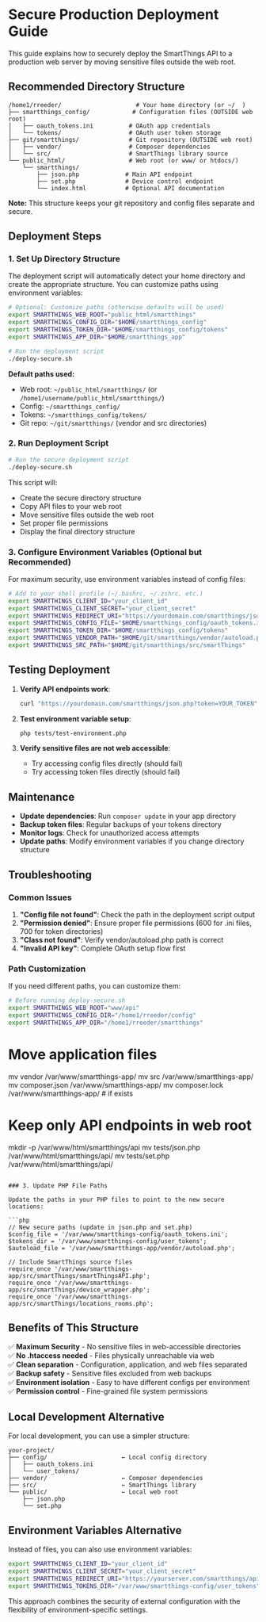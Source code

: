 # Secure Production Deployment Guide

This guide explains how to securely deploy the SmartThings API to a production web server by moving sensitive files outside the web root.

## Recommended Directory Structure

```
/home1/rreeder/                     # Your home directory (or ~/  )
├── smartthings_config/            # Configuration files (OUTSIDE web root)
│   ├── oauth_tokens.ini          # OAuth app credentials
│   └── tokens/                   # OAuth user token storage
├── git/smartthings/              # Git repository (OUTSIDE web root)
│   ├── vendor/                   # Composer dependencies
│   └── src/                      # SmartThings library source
└── public_html/                  # Web root (or www/ or htdocs/)
    └── smartthings/
        ├── json.php             # Main API endpoint
        ├── set.php              # Device control endpoint
        └── index.html           # Optional API documentation
```

**Note:** This structure keeps your git repository and config files separate and secure.

## Deployment Steps

### 1. Set Up Directory Structure

The deployment script will automatically detect your home directory and create the appropriate structure. You can customize paths using environment variables:

```bash
# Optional: Customize paths (otherwise defaults will be used)
export SMARTTHINGS_WEB_ROOT="public_html/smartthings"
export SMARTTHINGS_CONFIG_DIR="$HOME/smartthings_config"
export SMARTTHINGS_TOKEN_DIR="$HOME/smartthings_config/tokens"
export SMARTTHINGS_APP_DIR="$HOME/smartthings_app"

# Run the deployment script
./deploy-secure.sh
```

**Default paths used:**
- Web root: `~/public_html/smartthings/` (or `/home1/username/public_html/smartthings/`)
- Config: `~/smartthings_config/`
- Tokens: `~/smartthings_config/tokens/`
- Git repo: `~/git/smartthings/` (vendor and src directories)

### 2. Run Deployment Script

```bash
# Run the secure deployment script
./deploy-secure.sh
```

This script will:
- Create the secure directory structure
- Copy API files to your web root
- Move sensitive files outside the web root
- Set proper file permissions
- Display the final directory structure

### 3. Configure Environment Variables (Optional but Recommended)

For maximum security, use environment variables instead of config files:

```bash
# Add to your shell profile (~/.bashrc, ~/.zshrc, etc.)
export SMARTTHINGS_CLIENT_ID="your_client_id"
export SMARTTHINGS_CLIENT_SECRET="your_client_secret"
export SMARTTHINGS_REDIRECT_URI="https://yourdomain.com/smartthings/json.php"
export SMARTTHINGS_CONFIG_FILE="$HOME/smartthings_config/oauth_tokens.ini"
export SMARTTHINGS_TOKEN_DIR="$HOME/smartthings_config/tokens"
export SMARTTHINGS_VENDOR_PATH="$HOME/git/smartthings/vendor/autoload.php"
export SMARTTHINGS_SRC_PATH="$HOME/git/smartthings/src/smartThings"
```

## Testing Deployment

1. **Verify API endpoints work**:
   ```bash
   curl "https://yourdomain.com/smartthings/json.php?token=YOUR_TOKEN"
   ```

2. **Test environment variable setup**:
   ```bash
   php tests/test-environment.php
   ```

3. **Verify sensitive files are not web accessible**:
   - Try accessing config files directly (should fail)
   - Try accessing token files directly (should fail)

## Maintenance

- **Update dependencies**: Run `composer update` in your app directory
- **Backup token files**: Regular backups of your tokens directory
- **Monitor logs**: Check for unauthorized access attempts
- **Update paths**: Modify environment variables if you change directory structure

## Troubleshooting

### Common Issues

1. **"Config file not found"**: Check the path in the deployment script output
2. **"Permission denied"**: Ensure proper file permissions (600 for .ini files, 700 for token directories)
3. **"Class not found"**: Verify vendor/autoload.php path is correct
4. **"Invalid API key"**: Complete OAuth setup flow first

### Path Customization

If you need different paths, you can customize them:

```bash
# Before running deploy-secure.sh
export SMARTTHINGS_WEB_ROOT="www/api"
export SMARTTHINGS_CONFIG_DIR="/home1/rreeder/config"
export SMARTTHINGS_APP_DIR="/home1/rreeder/smartthings"
```

# Move application files  
mv vendor /var/www/smartthings-app/
mv src /var/www/smartthings-app/
mv composer.json /var/www/smartthings-app/
mv composer.lock /var/www/smartthings-app/      # if exists

# Keep only API endpoints in web root
mkdir -p /var/www/html/smartthings/api
mv tests/json.php /var/www/html/smartthings/api/
mv tests/set.php /var/www/html/smartthings/api/
```

### 3. Update PHP File Paths

Update the paths in your PHP files to point to the new secure locations:

```php
// New secure paths (update in json.php and set.php)
$config_file = '/var/www/smartthings-config/oauth_tokens.ini';
$tokens_dir = '/var/www/smartthings-config/user_tokens';
$autoload_file = '/var/www/smartthings-app/vendor/autoload.php';

// Include SmartThings source files
require_once '/var/www/smartthings-app/src/smartThings/smartThingsAPI.php';
require_once '/var/www/smartthings-app/src/smartThings/device_wrapper.php';
require_once '/var/www/smartthings-app/src/smartThings/locations_rooms.php';
```

## Benefits of This Structure

✅ **Maximum Security** - No sensitive files in web-accessible directories  
✅ **No .htaccess needed** - Files physically unreachable via web  
✅ **Clean separation** - Configuration, application, and web files separated  
✅ **Backup safety** - Sensitive files excluded from web backups  
✅ **Environment isolation** - Easy to have different configs per environment  
✅ **Permission control** - Fine-grained file system permissions  

## Local Development Alternative

For local development, you can use a simpler structure:

```
your-project/
├── config/                     ← Local config directory
│   ├── oauth_tokens.ini
│   └── user_tokens/
├── vendor/                     ← Composer dependencies
├── src/                        ← SmartThings library
└── public/                     ← Local web root
    ├── json.php
    └── set.php
```

## Environment Variables Alternative

Instead of files, you can also use environment variables:
```bash
export SMARTTHINGS_CLIENT_ID="your_client_id"
export SMARTTHINGS_CLIENT_SECRET="your_client_secret"  
export SMARTTHINGS_REDIRECT_URI="https://yourserver.com/smartthings/api/json.php"
export SMARTTHINGS_TOKENS_DIR="/var/www/smartthings-config/user_tokens"
```

This approach combines the security of external configuration with the flexibility of environment-specific settings.
